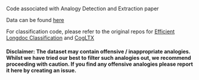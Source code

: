 Code associated with Analogy Detection and Extraction paper

Data can be found [here](https://drive.google.com/file/d/1egrIBC631819Jw7nQBVqpMk7xN6VQasO/view?usp=drive_link) 

For classification code, please refer to the original repos for [Efficient Longdoc Classification](https://github.com/amazon-science/efficient-longdoc-classification) and [CogLTX](https://github.com/Sleepychord/CogLTX)

#### Disclaimer: The dataset may contain offensive / inappropriate analogies. Whilst we have tried our best to filter such analogies out, we recommend proceeding with caution. If you find any offensive analogies please report it here by creating an issue.
